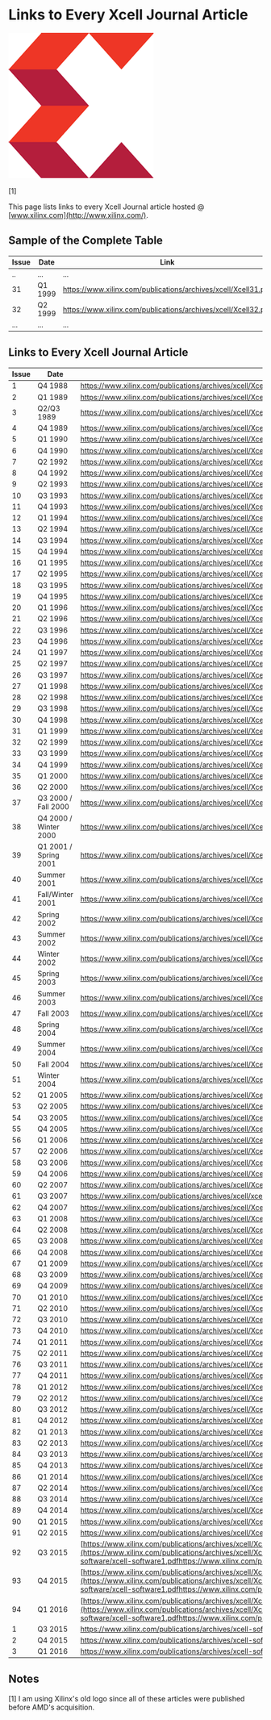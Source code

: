 # Links to Every Xcell Journal Article

![xilinx_logo](xilinx_logo.png)

[1]

This page lists links to every Xcell Journal article hosted @ [www.xilinx.com](http://www.xilinx.com/).

## Sample of the Complete Table

| **Issue** | **Date** | **Link**                                                     |
| --------- | -------- | ------------------------------------------------------------ |
| ..        | ...      | ...                                                          |
| 31        | Q1 1999  | https://www.xilinx.com/publications/archives/xcell/Xcell31.pdf |
| 32        | Q2 1999  | https://www.xilinx.com/publications/archives/xcell/Xcell32.pdf |
| ...       | ...      | ...                                                          |

## Links to Every Xcell Journal Article

| **Issue** | **Date**              | **Link**                                                     |
| --------- | --------------------- | ------------------------------------------------------------ |
| 1         | Q4 1988               | https://www.xilinx.com/publications/archives/xcell/Xcell1.pdf |
| 2         | Q1 1989               | https://www.xilinx.com/publications/archives/xcell/Xcell2.pdf |
| 3         | Q2/Q3 1989            | https://www.xilinx.com/publications/archives/xcell/Xcell3.pdf |
| 4         | Q4 1989               | https://www.xilinx.com/publications/archives/xcell/Xcell4.pdf |
| 5         | Q1 1990               | https://www.xilinx.com/publications/archives/xcell/Xcell5.pdf |
| 6         | Q4 1990               | https://www.xilinx.com/publications/archives/xcell/Xcell6.pdf |
| 7         | Q2 1992               | https://www.xilinx.com/publications/archives/xcell/Xcell7.pdf |
| 8         | Q4 1992               | https://www.xilinx.com/publications/archives/xcell/Xcell8.pdf |
| 9         | Q2 1993               | https://www.xilinx.com/publications/archives/xcell/Xcell9.pdf |
| 10        | Q3 1993               | https://www.xilinx.com/publications/archives/xcell/Xcell10.pdf |
| 11        | Q4 1993               | https://www.xilinx.com/publications/archives/xcell/Xcell11.pdf |
| 12        | Q1 1994               | https://www.xilinx.com/publications/archives/xcell/Xcell12.pdf |
| 13        | Q2 1994               | https://www.xilinx.com/publications/archives/xcell/Xcell13.pdf |
| 14        | Q3 1994               | https://www.xilinx.com/publications/archives/xcell/Xcell14.pdf |
| 15        | Q4 1994               | https://www.xilinx.com/publications/archives/xcell/Xcell15.pdf |
| 16        | Q1 1995               | https://www.xilinx.com/publications/archives/xcell/Xcell16.pdf |
| 17        | Q2 1995               | https://www.xilinx.com/publications/archives/xcell/Xcell17.pdf |
| 18        | Q3 1995               | https://www.xilinx.com/publications/archives/xcell/Xcell18.pdf |
| 19        | Q4 1995               | https://www.xilinx.com/publications/archives/xcell/Xcell19.pdf |
| 20        | Q1 1996               | https://www.xilinx.com/publications/archives/xcell/Xcell20.pdf |
| 21        | Q2 1996               | https://www.xilinx.com/publications/archives/xcell/Xcell21.pdf |
| 22        | Q3 1996               | https://www.xilinx.com/publications/archives/xcell/Xcell22.pdf |
| 23        | Q4 1996               | https://www.xilinx.com/publications/archives/xcell/Xcell23.pdf |
| 24        | Q1 1997               | https://www.xilinx.com/publications/archives/xcell/Xcell24.pdf |
| 25        | Q2 1997               | https://www.xilinx.com/publications/archives/xcell/Xcell25.pdf |
| 26        | Q3 1997               | https://www.xilinx.com/publications/archives/xcell/Xcell26.pdf |
| 27        | Q1 1998               | https://www.xilinx.com/publications/archives/xcell/Xcell27.pdf |
| 28        | Q2 1998               | https://www.xilinx.com/publications/archives/xcell/Xcell28.pdf |
| 29        | Q3 1998               | https://www.xilinx.com/publications/archives/xcell/Xcell29.pdf |
| 30        | Q4 1998               | https://www.xilinx.com/publications/archives/xcell/Xcell30.pdf |
| 31        | Q1 1999               | https://www.xilinx.com/publications/archives/xcell/Xcell31.pdf |
| 32        | Q2 1999               | https://www.xilinx.com/publications/archives/xcell/Xcell32.pdf |
| 33        | Q3 1999               | https://www.xilinx.com/publications/archives/xcell/Xcell33.pdf |
| 34        | Q4 1999               | https://www.xilinx.com/publications/archives/xcell/Xcell34.pdf |
| 35        | Q1 2000               | https://www.xilinx.com/publications/archives/xcell/Xcell35.pdf |
| 36        | Q2 2000               | https://www.xilinx.com/publications/archives/xcell/Xcell36.pdf |
| 37        | Q3 2000 / Fall 2000   | https://www.xilinx.com/publications/archives/xcell/Xcell37.pdf |
| 38        | Q4 2000 / Winter 2000 | https://www.xilinx.com/publications/archives/xcell/Xcell38.pdf |
| 39        | Q1 2001 / Spring 2001 | https://www.xilinx.com/publications/archives/xcell/Xcell39.pdf |
| 40        | Summer 2001           | https://www.xilinx.com/publications/archives/xcell/Xcell40.pdf |
| 41        | Fall/Winter 2001      | https://www.xilinx.com/publications/archives/xcell/Xcell41.pdf |
| 42        | Spring 2002           | https://www.xilinx.com/publications/archives/xcell/Xcell42.pdf |
| 43        | Summer 2002           | https://www.xilinx.com/publications/archives/xcell/Xcell43.pdf |
| 44        | Winter 2002           | https://www.xilinx.com/publications/archives/xcell/Xcell44.pdf |
| 45        | Spring 2003           | https://www.xilinx.com/publications/archives/xcell/Xcell45.pdf |
| 46        | Summer 2003           | https://www.xilinx.com/publications/archives/xcell/Xcell46.pdf |
| 47        | Fall 2003             | https://www.xilinx.com/publications/archives/xcell/Xcell47.pdf |
| 48        | Spring 2004           | https://www.xilinx.com/publications/archives/xcell/Xcell48.pdf |
| 49        | Summer 2004           | https://www.xilinx.com/publications/archives/xcell/Xcell49.pdf |
| 50        | Fall 2004             | https://www.xilinx.com/publications/archives/xcell/Xcell50.pdf |
| 51        | Winter 2004           | https://www.xilinx.com/publications/archives/xcell/Xcell51.pdf |
| 52        | Q1 2005               | https://www.xilinx.com/publications/archives/xcell/Xcell52.pdf |
| 53        | Q2 2005               | https://www.xilinx.com/publications/archives/xcell/Xcell53.pdf |
| 54        | Q3 2005               | https://www.xilinx.com/publications/archives/xcell/Xcell54.pdf |
| 55        | Q4 2005               | https://www.xilinx.com/publications/archives/xcell/Xcell55.pdf |
| 56        | Q1 2006               | https://www.xilinx.com/publications/archives/xcell/Xcell56.pdf |
| 57        | Q2 2006               | https://www.xilinx.com/publications/archives/xcell/Xcell57.pdf |
| 58        | Q3 2006               | https://www.xilinx.com/publications/archives/xcell/Xcell58.pdf |
| 59        | Q4 2006               | https://www.xilinx.com/publications/archives/xcell/Xcell59.pdf |
| 60        | Q2 2007               | https://www.xilinx.com/publications/archives/xcell/Xcell60.pdf |
| 61        | Q3 2007               | https://www.xilinx.com/publications/archives/xcell/xcell61.pdf |
| 62        | Q4 2007               | https://www.xilinx.com/publications/archives/xcell/Xcell62.pdf |
| 63        | Q1 2008               | https://www.xilinx.com/publications/archives/xcell/Xcell63.pdf |
| 64        | Q2 2008               | https://www.xilinx.com/publications/archives/xcell/Xcell64.pdf |
| 65        | Q3 2008               | https://www.xilinx.com/publications/archives/xcell/Xcell65.pdf |
| 66        | Q4 2008               | https://www.xilinx.com/publications/archives/xcell/Xcell66.pdf |
| 67        | Q1 2009               | https://www.xilinx.com/publications/archives/xcell/Xcell67.pdf |
| 68        | Q3 2009               | https://www.xilinx.com/publications/archives/xcell/Xcell68.pdf |
| 69        | Q4 2009               | https://www.xilinx.com/publications/archives/xcell/Xcell69.pdf |
| 70        | Q1 2010               | https://www.xilinx.com/publications/archives/xcell/Xcell70.pdf |
| 71        | Q2 2010               | https://www.xilinx.com/publications/archives/xcell/Xcell71.pdf |
| 72        | Q3 2010               | https://www.xilinx.com/publications/archives/xcell/Xcell72.pdf |
| 73        | Q4 2010               | https://www.xilinx.com/publications/archives/xcell/Xcell73.pdf |
| 74        | Q1 2011               | https://www.xilinx.com/publications/archives/xcell/Xcell74.pdf |
| 75        | Q2 2011               | https://www.xilinx.com/publications/archives/xcell/Xcell75.pdf |
| 76        | Q3 2011               | https://www.xilinx.com/publications/archives/xcell/Xcell76.pdf |
| 77        | Q4 2011               | https://www.xilinx.com/publications/archives/xcell/Xcell77.pdf |
| 78        | Q1 2012               | https://www.xilinx.com/publications/archives/xcell/Xcell78.pdf |
| 79        | Q2 2012               | https://www.xilinx.com/publications/archives/xcell/Xcell79.pdf |
| 80        | Q3 2012               | https://www.xilinx.com/publications/archives/xcell/Xcell80.pdf |
| 81        | Q4 2012               | https://www.xilinx.com/publications/archives/xcell/Xcell81.pdf |
| 82        | Q1 2013               | https://www.xilinx.com/publications/archives/xcell/Xcell82.pdf |
| 83        | Q2 2013               | https://www.xilinx.com/publications/archives/xcell/Xcell83.pdf |
| 84        | Q3 2013               | https://www.xilinx.com/publications/archives/xcell/Xcell84.pdf |
| 85        | Q4 2013               | https://www.xilinx.com/publications/archives/xcell/Xcell85.pdf |
| 86        | Q1 2014               | https://www.xilinx.com/publications/archives/xcell/Xcell86.pdf |
| 87        | Q2 2014               | https://www.xilinx.com/publications/archives/xcell/Xcell87.pdf |
| 88        | Q3 2014               | https://www.xilinx.com/publications/archives/xcell/Xcell88.pdf |
| 89        | Q4 2014               | https://www.xilinx.com/publications/archives/xcell/Xcell89.pdf |
| 90        | Q1 2015               | https://www.xilinx.com/publications/archives/xcell/Xcell90.pdf |
| 91        | Q2 2015               | https://www.xilinx.com/publications/archives/xcell/Xcell91.pdf |
| 92        | Q3 2015               | [https://www.xilinx.com/publications/archives/xcell/Xcell92.pdf](https://www.xilinx.com/publications/archives/xcell/Xcell92.pdfhttps://www.xilinx.com/publications/archives/xcell/Xcell93.pdfhttps://www.xilinx.com/publications/archives/xcell/Xcell94.pdfhttps://www.xilinx.com/publications/archives/xcell-software/xcell-software1.pdfhttps://www.xilinx.com/publications/archives/xcell-software/xcell-software2.pdfhttps://www.xilinx.com/publications/archives/xcell-software/xcell_software3.pdf) |
| 93        | Q4 2015               | [https://www.xilinx.com/publications/archives/xcell/Xcell93.pdf](https://www.xilinx.com/publications/archives/xcell/Xcell92.pdfhttps://www.xilinx.com/publications/archives/xcell/Xcell93.pdfhttps://www.xilinx.com/publications/archives/xcell/Xcell94.pdfhttps://www.xilinx.com/publications/archives/xcell-software/xcell-software1.pdfhttps://www.xilinx.com/publications/archives/xcell-software/xcell-software2.pdfhttps://www.xilinx.com/publications/archives/xcell-software/xcell_software3.pdf) |
| 94        | Q1 2016               | [https://www.xilinx.com/publications/archives/xcell/Xcell94.pdf](https://www.xilinx.com/publications/archives/xcell/Xcell92.pdfhttps://www.xilinx.com/publications/archives/xcell/Xcell93.pdfhttps://www.xilinx.com/publications/archives/xcell/Xcell94.pdfhttps://www.xilinx.com/publications/archives/xcell-software/xcell-software1.pdfhttps://www.xilinx.com/publications/archives/xcell-software/xcell-software2.pdfhttps://www.xilinx.com/publications/archives/xcell-software/xcell_software3.pdf) |
| 1         | Q3 2015               | https://www.xilinx.com/publications/archives/xcell-software/xcell-software1.pdf |
| 2         | Q4 2015               | https://www.xilinx.com/publications/archives/xcell-software/xcell-software2.pdf |
| 3         | Q1 2016               | https://www.xilinx.com/publications/archives/xcell-software/xcell_software3.pdf |

## Notes

[1] I am using Xilinx's old logo since all of these articles were published before AMD's acquisition.  